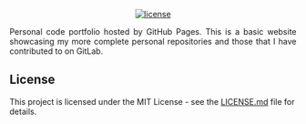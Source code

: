 <p align="center">
  <a href="LICENSE.md">
    <img src="https://img.shields.io/github/license/JakeJMattson/TouchControl.svg" alt="license">
  </a>
</p>

<p align="justify">
Personal code portfolio hosted by GitHub Pages. This is a basic website showcasing my more complete personal repositories and those that I have contributed to on GitLab.
</p>

## License
This project is licensed under the MIT License - see the [LICENSE.md](LICENSE.md) file for details.
